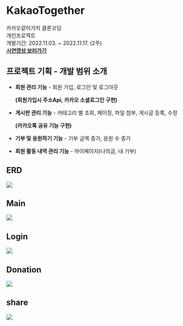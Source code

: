 # KakaoTogether
카카오같이가치 클론코딩
<br>
개인프로젝트
<br>
개발기간: 2022.11.03. ~ 2022.11.17. (2주)
<br>
**[시연영상 보러가기](https://www.youtube.com/watch?v=7Y1O45--hq0)**
<br>
## 프로젝트 기획 - 개발 범위 소개
- **회원 관리 기능** - 회원 가입, 로그인 및 로그아웃

     **(회원가입시 주소Api, 카카오 소셜로그인 구현)**

- **게시판 관리 기능** - 카테고리 별 조회, 페이징, 파일 첨부, 게시글 등록, 수정

     **(카카오톡 공유 기능 구현)**

- **기부 및 응원하기 기능** - 기부 금액 증가, 응원 수 증가

- **회원 활동 내역 관리 기능** - 마이페이지(나의글, 내 기부)



## ERD

<img src="https://user-images.githubusercontent.com/102591792/202476729-12df933d-335e-48ad-a5a7-0ece2c0a84a9.png">

## Main
<img src="https://user-images.githubusercontent.com/102591792/202474523-cc09b5aa-b171-444f-9a84-3cd10613b28e.JPG">

## Login
<img src="https://user-images.githubusercontent.com/102591792/202474543-b7a79318-1e0b-40d8-bdb7-bf75cb7549f5.JPG">

## Donation
<img src="https://user-images.githubusercontent.com/102591792/202474564-6622f8c9-eeb0-4576-8801-55fbf0d0cc59.JPG">

## share
<img src="https://user-images.githubusercontent.com/102591792/202474576-876fd45d-5e9f-4ad2-a1db-0f9d7200ff99.JPG">


